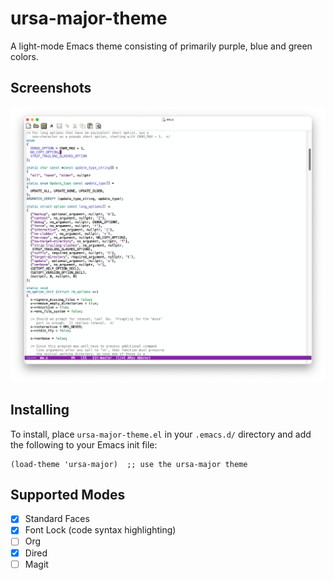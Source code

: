 # ursa-major-theme
A light-mode Emacs theme consisting of primarily purple, blue and green colors.

## Screenshots
![Colors in a large C program.](/screenshots/c-screenshot.png)

## Installing
To install, place `ursa-major-theme.el` in your `.emacs.d/` directory and add
the following to your Emacs init file:

```
(load-theme 'ursa-major)  ;; use the ursa-major theme
```

## Supported Modes
 - [x] Standard Faces
 - [x] Font Lock (code syntax highlighting)
 - [ ] Org
 - [x] Dired
 - [ ] Magit